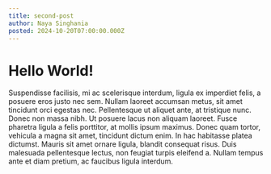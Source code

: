 ```yaml
---
title: second-post
author: Naya Singhania
posted: 2024-10-20T07:00:00.000Z
---
```


# Hello World!

Suspendisse facilisis, mi ac scelerisque interdum, ligula ex imperdiet felis, a posuere eros justo nec sem. Nullam laoreet accumsan metus, sit amet tincidunt orci egestas nec. Pellentesque ut aliquet ante, at tristique nunc. Donec non massa nibh. Ut posuere lacus non aliquam laoreet. Fusce pharetra ligula a felis porttitor, at mollis ipsum maximus. Donec quam tortor, vehicula a magna sit amet, tincidunt dictum enim. In hac habitasse platea dictumst. Mauris sit amet ornare ligula, blandit consequat risus. Duis malesuada pellentesque lectus, non feugiat turpis eleifend a. Nullam tempus ante et diam pretium, ac faucibus ligula interdum.
